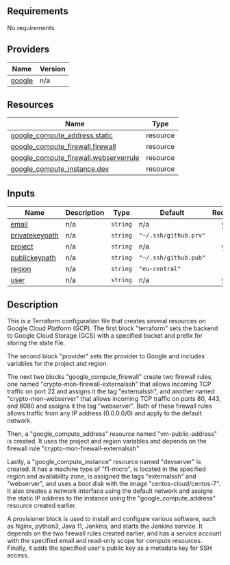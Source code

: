 <!-- BEGIN_TF_DOCS -->
## Requirements

No requirements.

## Providers

| Name | Version |
|------|---------|
| <a name="provider_google"></a> [google](#provider\_google) | n/a |

## Resources

| Name | Type |
|------|------|
| [google_compute_address.static](https://registry.terraform.io/providers/hashicorp/google/latest/docs/resources/compute_address) | resource |
| [google_compute_firewall.firewall](https://registry.terraform.io/providers/hashicorp/google/latest/docs/resources/compute_firewall) | resource |
| [google_compute_firewall.webserverrule](https://registry.terraform.io/providers/hashicorp/google/latest/docs/resources/compute_firewall) | resource |
| [google_compute_instance.dev](https://registry.terraform.io/providers/hashicorp/google/latest/docs/resources/compute_instance) | resource |

## Inputs

| Name | Description | Type | Default | Required |
|------|-------------|------|---------|:--------:|
| <a name="input_email"></a> [email](#input\_email) | n/a | `string` | n/a | yes |
| <a name="input_privatekeypath"></a> [privatekeypath](#input\_privatekeypath) | n/a | `string` | `"~/.ssh/github.prv"` | no |
| <a name="input_project"></a> [project](#input\_project) | n/a | `string` | n/a | yes |
| <a name="input_publickeypath"></a> [publickeypath](#input\_publickeypath) | n/a | `string` | `"~/.ssh/github.pub"` | no |
| <a name="input_region"></a> [region](#input\_region) | n/a | `string` | `"eu-central"` | no |
| <a name="input_user"></a> [user](#input\_user) | n/a | `string` | n/a | yes |

## Description
This is a Terraform configuration file that creates several resources on Google Cloud Platform (GCP). The first block "terraform" sets the backend to Google Cloud Storage (GCS) with a specified bucket and prefix for storing the state file.

The second block "provider" sets the provider to Google and includes variables for the project and region.

The next two blocks "google_compute_firewall" create two firewall rules, one named "crypto-mon-firewall-externalssh" that allows incoming TCP traffic on port 22 and assigns it the tag "externalssh", and another named "crypto-mon-webserver" that allows incoming TCP traffic on ports 80, 443, and 8080 and assigns it the tag "webserver". Both of these firewall rules allows traffic from any IP address (0.0.0.0/0) and apply to the default network.

Then, a "google_compute_address" resource named "vm-public-address" is created. It uses the project and region variables and depends on the firewall rule "crypto-mon-firewall-externalssh"

Lastly, a "google_compute_instance" resource named "devserver" is created. It has a machine type of "f1-micro", is located in the specified region and availability zone, is assigned the tags "externalssh" and "webserver", and uses a boot disk with the image "centos-cloud/centos-7". It also creates a network interface using the default network and assigns the static IP address to the instance using the "google_compute_address" resource created earlier.

A provisioner block is used to install and configure various software, such as Nginx, python3, Java 11, Jenkins, and starts the Jenkins service. It depends on the two firewall rules created earlier, and has a service account with the specified email and read-only scope for compute resources. Finally, it adds the specified user's public key as a metadata key for SSH access.
